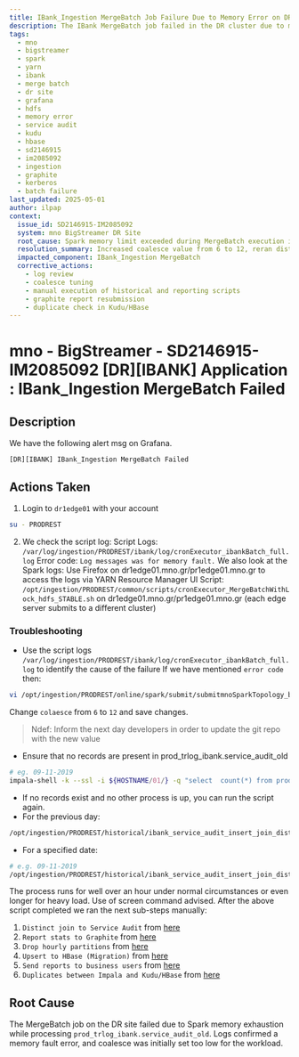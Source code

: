 ```yaml
---
title: IBank_Ingestion MergeBatch Job Failure Due to Memory Error on DR Site
description: The IBank MergeBatch job failed in the DR cluster due to memory exhaustion during Spark execution; resolved by increasing coalesce value and rerunning all batch sub-steps manually.
tags:
  - mno
  - bigstreamer
  - spark
  - yarn
  - ibank
  - merge batch
  - dr site
  - grafana
  - hdfs
  - memory error
  - service audit
  - kudu
  - hbase
  - sd2146915
  - im2085092
  - ingestion
  - graphite
  - kerberos
  - batch failure
last_updated: 2025-05-01
author: ilpap
context:
  issue_id: SD2146915-IM2085092
  system: mno BigStreamer DR Site
  root_cause: Spark memory limit exceeded during MergeBatch execution in DR, likely caused by heavy service_audit dataset load
  resolution_summary: Increased coalesce value from 6 to 12, reran distinct join and all batch sub-steps manually; job succeeded afterward
  impacted_component: IBank_Ingestion MergeBatch
  corrective_actions:
    - log review
    - coalesce tuning
    - manual execution of historical and reporting scripts
    - graphite report resubmission
    - duplicate check in Kudu/HBase
---
```

# mno - BigStreamer - SD2146915-IM2085092 [DR][IBANK] Application : IBank_Ingestion MergeBatch Failed
## Description
We have the following alert msg on Grafana.
```
[DR][IBANK] IBank_Ingestion MergeBatch Failed
```
## Actions Taken
1. Login to `dr1edge01` with your account
```bash
su - PRODREST
```
2. We check the script log:
Script Logs: `/var/log/ingestion/PRODREST/ibank/log/cronExecutor_ibankBatch_full.log`
Error code: `Log messages was for memory fault.`
We also look at the Spark logs:
Use Firefox on dr1edge01.mno.gr/pr1edge01.mno.gr to access the logs via YARN Resource Manager UI
Script: `/opt/ingestion/PRODREST/common/scripts/cronExecutor_MergeBatchWithLock_hdfs_STABLE.sh` on dr1edge01.mno.gr/pr1edge01.mno.gr (each   edge server submits to a different cluster)
### Troubleshooting
- Use the script logs `/var/log/ingestion/PRODREST/ibank/log/cronExecutor_ibankBatch_full.log` to identify the cause of the failure
If we have mentioned `error code` then:
```bash
vi /opt/ingestion/PRODREST/online/spark/submit/submitmnoSparkTopology_batch_cluster_mno_STABLE.sh
```
Change `colaesce` from `6` to `12` and save changes. 
> Ndef: Inform the next day developers in order to update the git repo with the new value
- Ensure that no records are present in prod_trlog_ibank.service_audit_old
``` bash
# eg. 09-11-2019
impala-shell -k --ssl -i ${HOSTNAME/01/} -q "select  count(*) from prod_trlog_ibank.service_audit where par_dt='20191109';"
```
- If no records exist and no other process is up, you can run the script again.
- For the previous day:
``` bash
/opt/ingestion/PRODREST/historical/ibank_service_audit_insert_join_distinct.sh `date -d '-1 day' '+%Y%m%d'` >> /var/log/ingestion/PRODREST/ibank/log/ibank_service_audit_insert_join_distinct.log 2>&1
```
- For a specified date:
``` bash
# e.g. 09-11-2019
/opt/ingestion/PRODREST/historical/ibank_service_audit_insert_join_distinct.sh 20191109 >> /var/log/ingestion/PRODREST/ibank/log/ibank_service_audit_insert_join_distinct.log 2>&1
```
The process runs for well over an hour under normal circumstances or even longer for heavy load. Use of screen command advised.
After the above script completed we ran the next sub-steps manually:
1. `Distinct join to Service Audit` from [here](https://metis.ghi.com/obss/oss/sysadmin-group/support/-/blob/master/KnowledgeBase/mno/BigStreamer/supportDocuments/applicationFlows/ibank.md#distinct-join-to-service-audit)
2.  `Report stats to Graphite` from [here](https://metis.ghi.com/obss/oss/sysadmin-group/support/-/blob/master/KnowledgeBase/mno/BigStreamer/supportDocuments/applicationFlows/ibank.md#report-stats-to-graphite)
3. `Drop hourly partitions` from [here](https://metis.ghi.com/obss/oss/sysadmin-group/support/-/blob/master/KnowledgeBase/mno/BigStreamer/supportDocuments/applicationFlows/ibank.md#drop-hourly-partitions)
4. `Upsert to HBase (Migration)` from [here](https://metis.ghi.com/obss/oss/sysadmin-group/support/-/blob/master/KnowledgeBase/mno/BigStreamer/supportDocuments/applicationFlows/ibank.md#upsert-to-hbase-migration)
5. `Send reports to business users` from [here](https://metis.ghi.com/obss/oss/sysadmin-group/support/-/blob/master/KnowledgeBase/mno/BigStreamer/supportDocuments/applicationFlows/ibank.md#send-reports-to-business-users)
6. `Duplicates between Impala and Kudu/HBase` from [here](https://metis.ghi.com/obss/oss/sysadmin-group/support/-/blob/master/KnowledgeBase/mno/BigStreamer/supportDocuments/applicationFlows/ibank.md#duplicates-between-impala-and-kuduhbase)
## Root Cause
The MergeBatch job on the DR site failed due to Spark memory exhaustion while processing `prod_trlog_ibank.service_audit_old`. Logs confirmed a memory fault error, and coalesce was initially set too low for the workload.